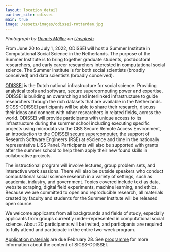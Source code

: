 ```yaml
---
layout: location_detail
partner_site: odissei
main: true
image: /assets/images/odissei-rotterdam.jpg
---
```


_Photograph by [Dennis Möller](https://unsplash.com/@ennismo?utm_source=unsplash&utm_medium=referral&utm_content=creditCopyText) on [Unsplash](https://unsplash.com/)_


From June 20 to July 1, 2022, ODISSEI will host a Summer Institute in Computational Social Science in the Netherlands. The purpose of the Summer Institute is to bring together graduate students, postdoctoral researchers, and early career researchers interested in computational social science. The Summer Institute is for both social scientists (broadly conceived) and data scientists (broadly conceived).

[ODISSEI](https://odissei-data.nl/en/) is the Dutch national infrastructure for social science. Providing analytical tools and software, secure supercomputing power and expertise, ODISSEI is building an overarching and interlinked infrastructure to guide researchers through the rich datasets that are available in the Netherlands. SICSS-ODISSEI participants will be able to share their research, discuss their ideas and connect with other researchers in related fields, across the world. ODISSEI will provide participants with unique access to its infrastructure during the summer school including executing specific projects using microdata via the CBS Secure Remote Access Environment, an introduction to the [ODISSEI secure supercomputer](https://odissei-data.nl/en/using-the-odissei-secure-supercomputer-ossc/), the support of Research Software Engineers (RSE) at eScience and time in the nationally representative LISS Panel. Participants will also be supported with grants after the summer school to help them apply their new found skills in collaborative projects.

The instructional program will involve lectures, group problem sets, and interactive work sessions. There will also be outside speakers who conduct computational social science research in a variety of settings, such as academia, industry, and government. Topics covered include text as data, website scraping, digital field experiments, machine learning, and ethics. Because we are committed to open and reproducible research, all materials created by faculty and students for the Summer Institute will be released open source.

We welcome applicants from all backgrounds and fields of study, especially applicants from groups currently under-represented in computational social science. About 20 participants will be invited, and participants are required to fully attend and participate in the entire two-week program.

[Application materials](https://compsocialscience.github.io/summer-institute/2022/odissei/apply) are due February 28. See [programme](https://compsocialscience.github.io/summer-institute/2022/odissei/programme) for more information about the content of SICSS-ODISSEI.
